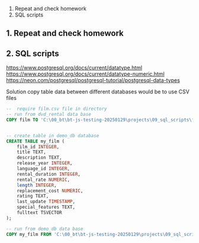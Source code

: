 1. Repeat and check homework
2. SQL scripts


## 1. Repeat and check homework


## 2. SQL scripts 

https://www.postgresql.org/docs/current/datatype.html  
https://www.postgresql.org/docs/current/datatype-numeric.html  
https://neon.com/postgresql/postgresql-tutorial/postgresql-data-types  

Solution copy table data between different databases would be to use CSV files
```SQL
--  require film.csv file in directory
-- run from dvd_rental data base
COPY film TO 'C:\00_bt\bt-js-testing-20250129\projects\09_sql_scripts\film.csv' WITH CSV HEADER;


-- create table in demo_db database
CREATE TABLE my_film (
    film_id INTEGER,
    title TEXT,
    description TEXT,
    release_year INTEGER,
    language_id INTEGER,
    rental_duration INTEGER,
    rental_rate NUMERIC,
    length INTEGER,
    replacement_cost NUMERIC,
    rating TEXT,
    last_update TIMESTAMP,
    special_features TEXT,
    fulltext TSVECTOR
);

-- run from demo_db data base
COPY my_film FROM 'C:\00_bt\bt-js-testing-20250129\projects\09_sql_scripts\film.csv' WITH CSV HEADER;
```

